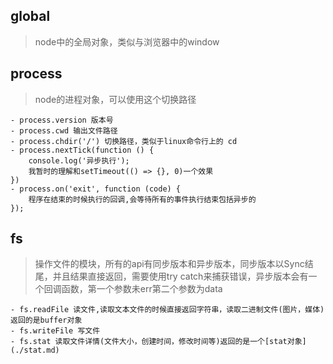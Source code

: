 ## global 
> node中的全局对象，类似与浏览器中的window

## process
> node的进程对象，可以使用这个切换路径

    - process.version 版本号
    - process.cwd 输出文件路径
    - process.chdir('/') 切换路径，类似于linux命令行上的 cd
    - process.nextTick(function () {
        console.log('异步执行');
        我暂时的理解和setTimeout(() => {}, 0)一个效果
    })
    - process.on('exit', function (code) {
        程序在结束的时候执行的回调,会等待所有的事件执行结束包括异步的
    });

## fs
> 操作文件的模块，所有的api有同步版本和异步版本，同步版本以Sync结尾，并且结果直接返回，需要使用try catch来捕获错误，异步版本会有一个回调函数，第一个参数未err第二个参数为data

    - fs.readFile 读文件,读取文本文件的时候直接返回字符串，读取二进制文件(图片，媒体)返回的是buffer对象
    - fs.writeFile 写文件
    - fs.stat 读取文件详情(文件大小，创建时间，修改时间等)返回的是一个[stat对象](./stat.md)